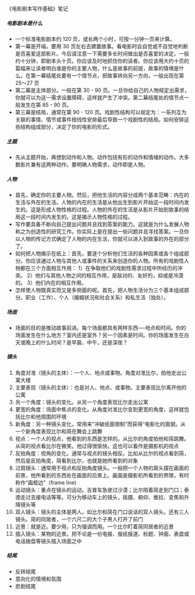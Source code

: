 《电影剧本写作基础》笔记

##### 电影剧本是什么

- 一个标准电影剧本约 120 页，或长两个小时，可按一分钟一页来计算。
- 第一幕是开端，要用 30 页左右去建置故事。看电影时会自觉或不自觉地判断是否喜爱这部影片。今后请注意一下需要多长时间做出是否喜爱的决定，一般约十分钟，即剧本头十页。你应该及时地抓住你的读者。你应该用大约十页的篇幅来让读者明白谁是你的主要人物，什么是故事的前提，故事的情境是什么。在第一幕结尾处要有一个情节点，把故事转向另一方向，一般出现在第 25～27 页
- 第二幕是主体部分。一般在第 30 - 90 页。一旦你给自己的人物规定出需求，你就可以为这一需求设置障碍，这样就产生了冲突。第二幕结尾处的情节点一般发生在第 85 - 90 页。
- 第三幕是结局，通常在第 90 - 120 页。戏剧性结构可以规定为：一系列互为关联的事情、情节或事件按线性安排最后导致一个戏剧性的结局。如何安排这些结构组成部分，决定了你的电影的形式。

##### 主题

- 先从主题开始，再想到动作和人物。动作包括有形的动作和情绪的动作。大多数影片兼有这两种动作。要明确人物需求，动作即是人物。

##### 人物

- 首先，确定你的主要人物。然后，把他生活的内容分成两个基本范畴：内在的生活与外在的生活。人物的内在的生活是从他出生到影片开始这一段时间内发生的。这是形成人物性格的过程。人物的外在的生活是从影片开始到故事的结局这一段时间内发生的。这是揭示人物性格的过程。
- 写作要具备不断向自己提出问题并且找到答案的能力。这就是为什么发展人物称之为创造性的研究工作。你实际上是在提出一些问题并且寻找答案。一旦你以人物的传记方式确定了人物的内在生活，你就可以进入到故事的外在的部分了。
- 如何把人物揭示在纸上：首先，要逐个分析他们生活的各种因素或各个组成部分。你应该通过人物与其他人或事件的关系来创造你的人物。所有的戏剧性人物都在三个方面相互作用：
  1）在争取他们的戏剧性需求过程中所经历的冲突。
  2）他们与其他人物之间的相互作用，是敌对的、友好的，抑或是冷漠的。
  3）他们内在的相互作用。
- 怎样使人物既真实而又是多侧面的呢。首先，把人物生活分为三个基本组成部分。职业（工作）、个人（婚姻状况和社会关系）和私生活（独处）。

##### 场面

- 场面的目的是推动故事前进。每个场面都具有两样东西──地点和时间。你的场面发生在什么地方？室内还是室外？另一个因素是时间。你的场面发生在白天或晚上的什么时间？是早晨、中午，还是深夜？

##### 镜头

1. 角度对准（镜头的主体）：一个人、地点或事物。角度对准比尔，拍他走出公寓大楼
2. 主要表现（镜头的主体）：也是对人、地点、或事物。主要表现比尔离开他的公寓
3. 另一个角度：镜头的变化。从另一个角度表现比尔走出公寓
4. 更宽的角度：场面中焦点的变化。从角度对准比尔变到更宽的角度，这样就包括比尔和他周围的环境
5. 新角度：另一种镜头变化，常用来“冲破纸面限制”而获得“电影化的面貌。从一个新角度表现比尔和简在舞会上跳舞
6. 视点：一个人的视点，他看到的东西是怎样的。从比尔的角度拍他和简跳舞。从简的视点看比尔在微笑。他过得很愉快。这也可以看作是摄影机的视点
7. 反拍角度：视角的变化，通常与视点的镜头相反。比如从比尔的视点看到简，然后是反拍角度，简看到比尔，也就是她所看到的对象
8. 过肩镜头：通常用于视点和反拍角度镜头。一般把一个人物的肩头摆在画面的前景，他所看到的东西处在画面的后景上。画面是摄影机所看到的界限，有时称作“画框边”（frame line)
9. 运动镜头：重点在镜头的运动。吉普车急驶过沙漠；比尔陪着简走到门口；泰德走过去接电话等等。可分为移动车上的镜头，摇摄、俯仰、推拉、变焦和升降镜头等
10. 双人镜头：镜头的主体是两人。如比尔和简在门口说话的双人镜头。还有三人镜头。简的同居者，一个六尺二的大个子男人打开了前门
11. 近景：就是近。要少用，只为强调而用。一个比尔盯着简同居者的近景
12. 插入镜头：某物的近景。把不论是一份电报、报纸报道、标题、钟面、表盘或电话拨盘等镜头插入场面之中

##### 结尾

- 反转结尾
- 意向化的情境和氛围
- 悲剧结尾